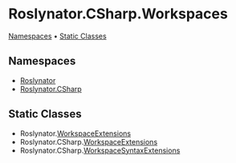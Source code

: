 # Roslynator\.CSharp\.Workspaces

[Namespaces](#namespaces) &#x2022; [Static Classes](#static-classes)

## Namespaces

* [Roslynator](../../docs/api/Roslynator/README.md)
* [Roslynator.CSharp](../../docs/api/Roslynator/CSharp/README.md)

## Static Classes

* Roslynator\.[WorkspaceExtensions](../../docs/api/Roslynator/WorkspaceExtensions/README.md)
* Roslynator\.CSharp\.[WorkspaceExtensions](../../docs/api/Roslynator/CSharp/WorkspaceExtensions/README.md)
* Roslynator\.CSharp\.[WorkspaceSyntaxExtensions](../../docs/api/Roslynator/CSharp/WorkspaceSyntaxExtensions/README.md)
